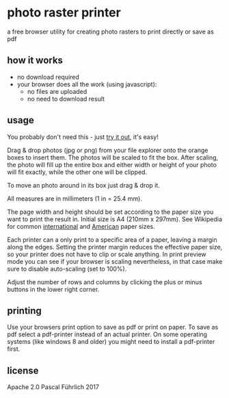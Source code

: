 # photo raster printer
a free browser utility for creating photo rasters to print directly or save as pdf

## how it works
- no download required
- your browser does all the work (using javascript):
  * no files are uploaded
  * no need to download result

## usage
You probably don't need this - just [try it out](https://diligence-dev.github.io/photo-raster-printer/), it's easy!

Drag & drop photos (jpg or png) from your file explorer onto the orange boxes to insert them. The photos will be scaled to fit the box. After scaling, the photo will fill up the entire box and either width or height of your photo will fit exactly, while the other one will be clipped.

To move an photo around in its box just drag & drop it.

All measures are in millimeters (1 in = 25.4 mm).

The page width and height should be set according to the paper size you want to print the result in. Initial size is A4 (210mm x 297mm). See Wikipedia for common [international](https://en.wikipedia.org/wiki/Paper_size#Overview:_ISO_paper_sizes) and [American](https://en.wikipedia.org/wiki/Paper_size#Standardized_American_paper_sizes) paper sizes.

Each printer can a only print to a specific area of a paper, leaving a margin along the edges. Setting the printer margin reduces the effective paper size, so your printer does not have to clip or scale anything. In print preview mode you can see if your browser is scaling nevertheless, in that case make sure to disable auto-scaling (set to 100%).

Adjust the number of rows and columns by clicking the plus or minus buttons in the lower right corner.

## printing
Use your browsers print option to save as pdf or print on paper. To save as pdf select a pdf-printer instead of an actual printer. On some operating systems (like windows 8 and older) you might need to install a pdf-printer first.

## license
Apache 2.0
Pascal Führlich 2017
